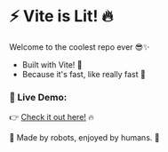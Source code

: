 # ⚡ Vite is Lit! 🔥

Welcome to the coolest repo ever 😎✨

- Built with Vite! 🎉
- Because it's fast, like really fast 💨

### 🚀 Live Demo:

👉 [Check it out here!](https://aasoftir.github.io/vite-demo) 🔥

🤖 Made by robots, enjoyed by humans. 🍕
